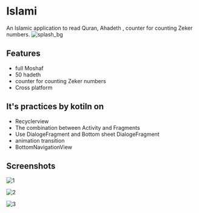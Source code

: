 
# Islami

An Islamic application to read Quran, Ahadeth , counter for counting Zeker numbers.
![splash_bg](https://user-images.githubusercontent.com/112562093/210836421-393aa4e8-fb92-432e-97f9-2099e9ece529.jpg)


## Features

- full Moshaf
- 50 hadeth
- counter for counting Zeker numbers
- Cross platform


## It's practices by kotiln on

 - Recyclerview 
 - The combination between Activity and Fragments
 - Use DialogeFragment and Bottom sheet DialogeFragment
 - animation transition
 - BottomNavigationView
## Screenshots

![1](https://user-images.githubusercontent.com/112562093/210836579-ca41cccf-57b5-470a-8ee7-a2ec1d3e4976.png)
 
 
![2](https://user-images.githubusercontent.com/112562093/210836859-c1e58c59-cc8d-4e8c-b822-3469583f067e.png)

 
![3](https://user-images.githubusercontent.com/112562093/210837054-7d6f502b-a874-46af-b2cb-fbe106912a9a.png)
